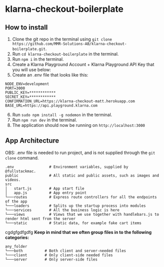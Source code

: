 # klarna-checkout-boilerplate

## How to install

1. Clone the git repo in the terminal using `git clone https://github.com/MMR-Solutions-AB/klarna-checkout-boilerplate.git`.
2. Run `cd klarna-checkout-boilerplate` in the terminal.
3. Run `npm i` in the terminal.
4. Create a Klarna Playground Account + Klarna Playground API Key that you will use below:
5. Create an .env file that looks like this:

```
NODE_ENV=development
PORT=3000
PUBLIC_KEY=************
SECRET_KEY=************
CONFIRMATION_URL=https://klarna-checkout-matt.herokuapp.com
BASE_URL=https://api.playground.klarna.com
```

6. Run `sudo npm install -g nodemon` in the terminal.
7. Run `npm run dev` in the terminal.
8. The application should now be running on `http://localhost:3000`

## App Architecture

OBS: .env file is needed to run project, and is not supplied through the `git clone` command.

```
.env                # Environment variables, supplied by @fullstackmac.
public              # All static and public assets, such as images and videos.
src
│   start.js        # App start file
│   app.js          # App entry point
└───routes          # Express route controllers for all the endpoints of the app
└───loaders         # Splits up the startup process into modules
└───services        # All the business logic is here
└───views           # Views that we use together with handlebars.js to render html sent from the server
└───static          # Static data, for example fake cart items

```

cgdgfgdfgdfg
**Keep in mind that we often group files in to the following categories:**

```
any_folder
└───both          # Both client and server-needed files
└───client        # Only client-side needed files
└───server        # Only server-side files
```
